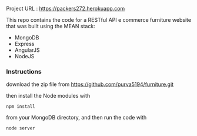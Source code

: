
Project URL : https://packers272.herokuapp.com

This repo contains the code for a RESTful API e commerce furniture website that was built using the MEAN stack:

<ul>
<li>MongoDB</li>
<li>Express</li>
<li>AngularJS</li>
<li>NodeJS</li>
</ul>


<h3>Instructions</h3>

download the zip file from
    https://github.com/purva5194/furniture.git

then install the Node modules with

    npm install

from your MongoDB directory, and then run the code with 

    node server


